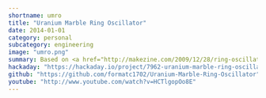 ```yaml
---
shortname: umro
title: "Uranium Marble Ring Oscillator"
date: 2014-01-01
category: personal
subcategory: engineering
image: "umro.png"
summary: Based on <a href="http://makezine.com/2009/12/28/ring-oscillator-pendant/" target="_blank">this design</a>.
hackaday: "https://hackaday.io/project/7962-uranium-marble-ring-oscillator"
github: "https://github.com/formatc1702/Uranium-Marble-Ring-Oscillator"
youtube: "http://www.youtube.com/watch?v=HCTlgopOo8E"
---
```

